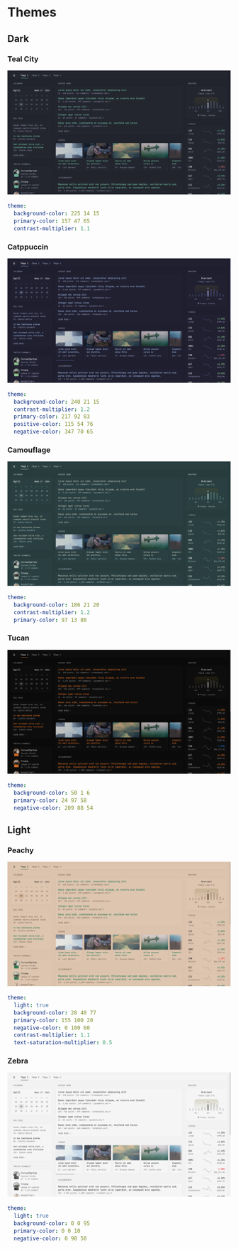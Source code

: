 # Themes

## Dark

### Teal City
![screenshot](images/themes/teal-city.png)
```yaml
theme:
  background-color: 225 14 15
  primary-color: 157 47 65
  contrast-multiplier: 1.1
```

### Catppuccin
![screenshot](images/themes/catppuccin.png)
```yaml
theme:
  background-color: 240 21 15
  contrast-multiplier: 1.2
  primary-color: 217 92 83
  positive-color: 115 54 76
  negative-color: 347 70 65
```

### Camouflage
![screenshot](images/themes/camouflage.png)
```yaml
theme:
  background-color: 186 21 20
  contrast-multiplier: 1.2
  primary-color: 97 13 80
```

### Tucan
![screenshot](images/themes/tucan.png)
```yaml
theme:
  background-color: 50 1 6
  primary-color: 24 97 58
  negative-color: 209 88 54
```

## Light

### Peachy
![screenshot](images/themes/peachy.png)
```yaml
theme:
  light: true
  background-color: 28 40 77
  primary-color: 155 100 20
  negative-color: 0 100 60
  contrast-multiplier: 1.1
  text-saturation-multiplier: 0.5
```

### Zebra
![screenshot](images/themes/zebra.png)
```yaml
theme:
  light: true
  background-color: 0 0 95
  primary-color: 0 0 10
  negative-color: 0 90 50
```
